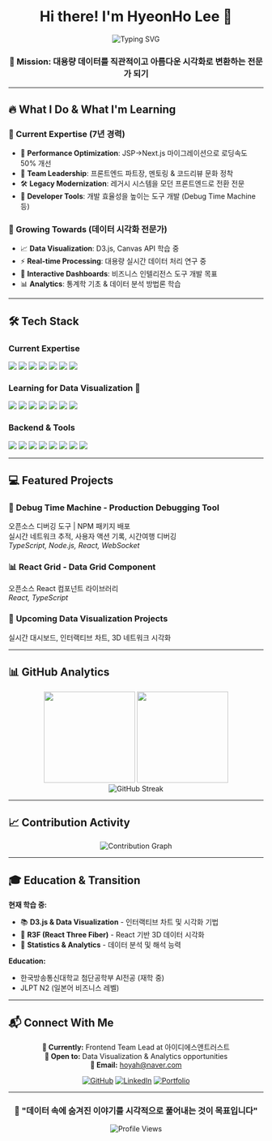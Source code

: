 <div align="center">

# Hi there! I'm HyeonHo Lee 👋

<img src="https://readme-typing-svg.herokuapp.com?font=Fira+Code&size=22&duration=3000&pause=1000&color=36BCF7&center=true&vCenter=true&width=800&lines=Frontend+Developer+%E2%86%92+Data+Visualization+Specialist;Building+Interactive+Data+Stories;7%2B+Years+Frontend+Experience;Currently+Learning+D3.js+%26+WebGL" alt="Typing SVG" />

### 🎯 Mission: 대용량 데이터를 직관적이고 아름다운 시각화로 변환하는 전문가 되기

</div>

---

## 🔥 What I Do & What I'm Learning

### **💼 Current Expertise** (7년 경력)
- 🚀 **Performance Optimization**: JSP→Next.js 마이그레이션으로 로딩속도 50% 개선
- 👥 **Team Leadership**: 프론트엔드 파트장, 멘토링 & 코드리뷰 문화 정착
- 🛠️ **Legacy Modernization**: 레거시 시스템을 모던 프론트엔드로 전환 전문
- 🔧 **Developer Tools**: 개발 효율성을 높이는 도구 개발 (Debug Time Machine 등)

### **🎯 Growing Towards** (데이터 시각화 전문가)
- 📈 **Data Visualization**: D3.js, Canvas API 학습 중
- ⚡ **Real-time Processing**: 대용량 실시간 데이터 처리 연구 중  
- 🎨 **Interactive Dashboards**: 비즈니스 인텔리전스 도구 개발 목표
- 📊 **Analytics**: 통계학 기초 & 데이터 분석 방법론 학습

---

## 🛠 Tech Stack

### **Current Expertise**
<p align="left">
<img src="https://img.shields.io/badge/React-61DAFB?style=for-the-badge&logo=react&logoColor=black"/>
<img src="https://img.shields.io/badge/Next.js-000000?style=for-the-badge&logo=nextdotjs&logoColor=white"/>
<img src="https://img.shields.io/badge/Vue.js-4FC08D?style=for-the-badge&logo=vuedotjs&logoColor=white"/>
<img src="https://img.shields.io/badge/TypeScript-3178C6?style=for-the-badge&logo=typescript&logoColor=white"/>
<img src="https://img.shields.io/badge/JavaScript-F7DF1E?style=for-the-badge&logo=javascript&logoColor=black"/>
<img src="https://img.shields.io/badge/TailwindCSS-38B2AC?style=for-the-badge&logo=tailwind-css&logoColor=white"/>
<img src="https://img.shields.io/badge/SCSS-CC6699?style=for-the-badge&logo=sass&logoColor=white"/>
</p>

### **Learning for Data Visualization** 🌱
<p align="left">
<img src="https://img.shields.io/badge/D3.js-F9A03C?style=for-the-badge&logo=d3dotjs&logoColor=white&opacity=0.7"/>
<img src="https://img.shields.io/badge/R3F-000000?style=for-the-badge&logo=threedotjs&logoColor=white&opacity=0.7"/>
<img src="https://img.shields.io/badge/Three.js-000000?style=for-the-badge&logo=threedotjs&logoColor=white&opacity=0.7"/>
<img src="https://img.shields.io/badge/Chart.js-FF6384?style=for-the-badge&logo=chartdotjs&logoColor=white&opacity=0.7"/>
<img src="https://img.shields.io/badge/WebGL-990000?style=for-the-badge&logo=webgl&logoColor=white&opacity=0.7"/>
<img src="https://img.shields.io/badge/Canvas-FF6B6B?style=for-the-badge&logo=html5&logoColor=white&opacity=0.7"/>
<img src="https://img.shields.io/badge/WebSocket-4F4F4F?style=for-the-badge&logo=socketdotio&logoColor=white&opacity=0.7"/>
</p>

### **Backend & Tools**
<p align="left">
<img src="https://img.shields.io/badge/Java-ED8B00?style=for-the-badge&logo=openjdk&logoColor=white"/>
<img src="https://img.shields.io/badge/Spring_Boot-6DB33F?style=for-the-badge&logo=springboot&logoColor=white"/>
<img src="https://img.shields.io/badge/PostgreSQL-336791?style=for-the-badge&logo=postgresql&logoColor=white"/>
<img src="https://img.shields.io/badge/MySQL-4479A1?style=for-the-badge&logo=mysql&logoColor=white"/>
<img src="https://img.shields.io/badge/Git-F05032?style=for-the-badge&logo=git&logoColor=white"/>
<img src="https://img.shields.io/badge/Playwright-2EAD33?style=for-the-badge&logo=playwright&logoColor=white"/>
<img src="https://img.shields.io/badge/Jest-C21325?style=for-the-badge&logo=jest&logoColor=white"/>
<img src="https://img.shields.io/badge/Jira-0052CC?style=for-the-badge&logo=jira&logoColor=white"/>
</p>

---

## 💻 Featured Projects

### 🔧 **Debug Time Machine** - Production Debugging Tool
오픈소스 디버깅 도구 | NPM 패키지 배포  
실시간 네트워크 추적, 사용자 액션 기록, 시간여행 디버깅  
*TypeScript, Node.js, React, WebSocket*

### 📊 **React Grid** - Data Grid Component  
오픈소스 React 컴포넌트 라이브러리  
*React, TypeScript*

### 🎯 **Upcoming Data Visualization Projects**
실시간 대시보드, 인터랙티브 차트, 3D 네트워크 시각화



---

## 📊 GitHub Analytics

<div align="center">
  <img height="180em" src="https://github-readme-stats.vercel.app/api?username=hoyahozz&show_icons=true&theme=tokyonight&include_all_commits=true&count_private=true"/>
  <img height="180em" src="https://github-readme-stats.vercel.app/api/top-langs/?username=hoyahozz&layout=compact&langs_count=8&theme=tokyonight"/>
</div>

<div align="center">
  <img src="https://github-readme-streak-stats.herokuapp.com/?user=hoyahozz&theme=tokyonight" alt="GitHub Streak"/>
</div>

---

## 📈 Contribution Activity

<div align="center">
  <img src="https://github-readme-activity-graph.vercel.app/graph?username=hoyahozz&theme=tokyo-night" alt="Contribution Graph"/>
</div>

---



## 🎓 Education & Transition

**현재 학습 중:**
- 📚 **D3.js & Data Visualization** - 인터랙티브 차트 및 시각화 기법
- 🎨 **R3F (React Three Fiber)** - React 기반 3D 데이터 시각화
- 🧮 **Statistics & Analytics** - 데이터 분석 및 해석 능력 

**Education:**
- 한국방송통신대학교 첨단공학부 AI전공 (재학 중)
- JLPT N2 (일본어 비즈니스 레벨)

---

## 📬 Connect With Me

<div align="center">

**💼 Currently:** Frontend Team Lead at 아이디에스앤트러스트  
**🎯 Open to:** Data Visualization & Analytics opportunities  
**📧 Email:** hoyah@naver.com

[![GitHub](https://img.shields.io/badge/GitHub-181717?style=for-the-badge&logo=github&logoColor=white)](https://github.com/hoyahozz)
[![LinkedIn](https://img.shields.io/badge/LinkedIn-0A66C2?style=for-the-badge&logo=linkedin&logoColor=white)](your-linkedin-url)
[![Portfolio](https://img.shields.io/badge/Portfolio-FF5722?style=for-the-badge&logo=google-chrome&logoColor=white)](your-portfolio-url)

</div>

---

<div align="center">

### 🌟 "데이터 속에 숨겨진 이야기를 시각적으로 풀어내는 것이 목표입니다"

![Profile Views](https://komarev.com/ghpvc/?username=hoyahozz&color=blueviolet&style=flat-square)

</div>
